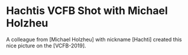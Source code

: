# Hachtis VCFB Shot with Michael Holzheu

A colleague from [Michael Holzheu] with nickname [Hachti] created this nice picture on the [VCFB-2019].
